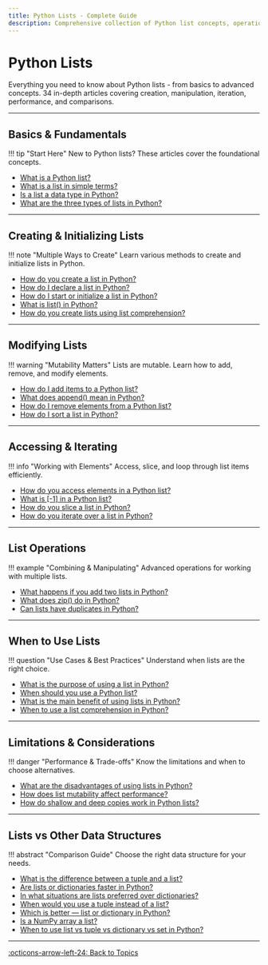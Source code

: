 ```yaml
---
title: Python Lists - Complete Guide
description: Comprehensive collection of Python list concepts, operations, and best practices
---
```


# Python Lists

Everything you need to know about Python lists - from basics to advanced concepts. 34 in-depth articles covering creation, manipulation, iteration, performance, and comparisons.

---

## Basics & Fundamentals

!!! tip "Start Here"
    New to Python lists? These articles cover the foundational concepts.

- [What is a Python list?](what-is-a-python-list.md)
- [What is a list in simple terms?](what-is-a-list-in-simple-terms.md)
- [Is a list a data type in Python?](is-list-a-data-type-in-python.md)
- [What are the three types of lists in Python?](three-types-of-lists-in-python.md)

---

## Creating & Initializing Lists

!!! note "Multiple Ways to Create"
    Learn various methods to create and initialize lists in Python.

- [How do you create a list in Python?](how-to-create-list-in-python.md)
- [How do I declare a list in Python?](how-to-declare-list-in-python.md)
- [How do I start or initialize a list in Python?](how-to-initialize-list-in-python.md)
- [What is list() in Python?](what-is-list-function-in-python.md)
- [How do you create lists using list comprehension?](create-lists-using-list-comprehension.md)

---

## Modifying Lists

!!! warning "Mutability Matters"
    Lists are mutable. Learn how to add, remove, and modify elements.

- [How do I add items to a Python list?](how-to-add-items-to-list.md)
- [What does append() mean in Python?](what-does-append-mean-in-python.md)
- [How do I remove elements from a Python list?](how-to-remove-elements-from-list.md)
- [How do I sort a list in Python?](how-to-sort-list-in-python.md)

---

## Accessing & Iterating

!!! info "Working with Elements"
    Access, slice, and loop through list items efficiently.

- [How do you access elements in a Python list?](how-to-access-elements-in-list.md)
- [What is [-1] in a Python list?](what-is-negative-one-in-list.md)
- [How do you slice a list in Python?](how-to-slice-a-list-in-python.md)
- [How do you iterate over a list in Python?](how-to-iterate-over-a-list.md)

---

## List Operations

!!! example "Combining & Manipulating"
    Advanced operations for working with multiple lists.

- [What happens if you add two lists in Python?](what-happens-if-you-add-two-lists.md)
- [What does zip() do in Python?](what-does-zip-do-in-python.md)
- [Can lists have duplicates in Python?](can-lists-have-duplicates-in-python.md)

---

## When to Use Lists

!!! question "Use Cases & Best Practices"
    Understand when lists are the right choice.

- [What is the purpose of using a list in Python?](purpose-of-using-list-in-python.md)
- [When should you use a Python list?](when-to-use-python-list.md)
- [What is the main benefit of using lists in Python?](main-benefit-of-using-lists-in-python.md)
- [When to use a list comprehension in Python?](when-to-use-list-comprehension-in-python.md)

---

## Limitations & Considerations

!!! danger "Performance & Trade-offs"
    Know the limitations and when to choose alternatives.

- [What are the disadvantages of using lists in Python?](disadvantages-of-using-lists-in-python.md)
- [How does list mutability affect performance?](list-mutability-and-performance.md)
- [How do shallow and deep copies work in Python lists?](shallow-and-deep-copies-in-lists.md)

---

## Lists vs Other Data Structures

!!! abstract "Comparison Guide"
    Choose the right data structure for your needs.

- [What is the difference between a tuple and a list?](difference-between-tuple-and-list.md)
- [Are lists or dictionaries faster in Python?](are-lists-or-dictionaries-faster.md)
- [In what situations are lists preferred over dictionaries?](when-are-lists-preferred-over-dictionaries.md)
- [When would you use a tuple instead of a list?](when-to-use-tuple-instead-of-list.md)
- [Which is better — list or dictionary in Python?](which-is-better-list-or-dictionary.md)
- [Is a NumPy array a list?](is-numpy-array-a-list.md)
- [When to use list vs tuple vs dictionary vs set in Python?](list-vs-tuple-vs-dictionary-vs-set.md)

---

[:octicons-arrow-left-24: Back to Topics](../index.md)


